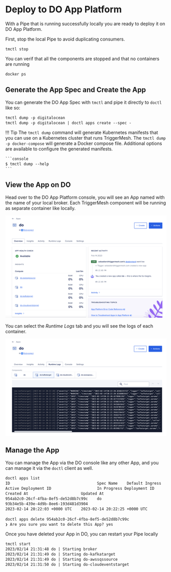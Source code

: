 # Deploy to DO App Platform

With a Pipe that is running successfully locally you are ready to deploy it on DO App Platform.

First, stop the local Pipe to avoid duplicating consumers.

```console
tmctl stop
```

You can verif that all the components are stopped and that no containers are running

```console
docker ps
```

## Generate the App Spec and Create the App

You can generate the DO App Spec with `tmctl` and pipe it directly to `doctl` like so:

```console
tmctl dump -p digitalocean
tmctl dump -p digitalocean | doctl apps create --spec -
```

!!! Tip
    The `tmctl dump` command will generate Kubernetes manifests that you can use on a Kubernetes cluster that runs TriggerMesh. The `tmctl dump -p docker-compose` will generate a Docker compose file. Additional options are available to configure the generated manifests.

    ```console
    $ tmctl dump --help
    ```

## View the App on DO

Head over to the DO App Platform console, you will see an App named with the name of your local broker. Each TriggerMesh component will be running as separate container like locally.

![](../assets/images/do-app.png)

You can select the _Runtime Logs_ tab and you will see the logs of each container.

![](../assets/images/do-app-logs.png)


## Manage the App

You can manage the App via the DO console like any other App, and you can manage it via the `doctl` client as well.

```console
doctl apps list
ID                                      Spec Name    Default Ingress    Active Deployment ID                    In Progress Deployment ID    Created At                       Updated At
954ab2c0-26cf-4fba-8ef5-de52d8b7c99c    do                              93b34e5b-439e-4d9b-8ee6-193d481d3904                                 2023-02-14 20:22:03 +0000 UTC    2023-02-14 20:22:25 +0000 UTC

doctl apps delete 954ab2c0-26cf-4fba-8ef5-de52d8b7c99c
❯ Are you sure you want to delete this App? yes
```

Once you have deleted your App in DO, you can restart your Pipe locally

```console
tmctl start
2023/02/14 21:31:48 do | Starting broker
2023/02/14 21:31:49 do | Starting do-kafkatarget
2023/02/14 21:31:49 do | Starting do-awssqssource
2023/02/14 21:31:50 do | Starting do-cloudeventstarget
```